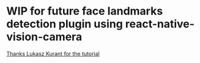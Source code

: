 # WIP for future face landmarks detection plugin using react-native-vision-camera
[Thanks Lukasz Kurant for the tutorial](https://medium.com/dogtronic/creating-native-frame-processors-for-vision-camera-in-react-native-using-opencv-e6b015005711)
